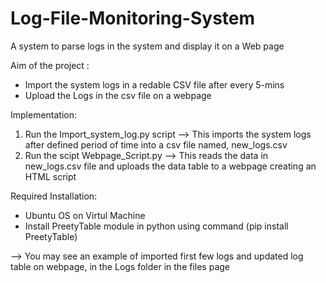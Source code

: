 # Log-File-Monitoring-System
A system to parse logs in the system and display it on a Web page


Aim of the project : 
- Import the system logs in a redable CSV file after every 5-mins
- Upload the Logs in the csv file on a webpage

Implementation:
1. Run the Import_system_log.py script --> This imports the system logs after defined period of time into a csv file named, new_logs.csv
2. Run the scipt Webpage_Script.py --> This reads the data in new_logs.csv file and uploads the data table to a webpage creating an HTML script

Required Installation:
- Ubuntu OS on Virtul Machine
- Install PreetyTable module in python using command (pip install PreetyTable)


--> You may see an example of imported first few logs and updated log table on webpage, in the Logs folder in the files page


